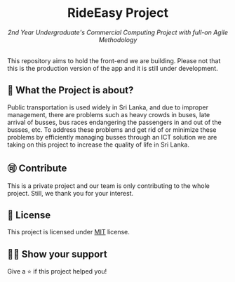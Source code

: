 <h1 align="center">RideEasy Project</h1>
<p align="center"><i>2nd Year Undergraduate's Commercial Computing Project with full-on Agile Methodology</i></p>
<br>
This repository aims to hold the front-end we are building. Please not that this is the production version of the app and it is still under development.
<br>

## 🥇 What the Project is about?

Public transportation is used widely in Sri Lanka, and due to improper management, there are problems such as heavy crowds in buses, late arrival of busses, bus races endangering the passengers in and out of the busses, etc. To address these problems and get rid of or minimize these problems by efficiently managing busses through an ICT solution we are taking on this project to increase the quality of life in Sri Lanka. 


## 🉑 Contribute

This is a private project and our team is only contributing to the whole project. Still, we thank you for your interest.

## :pencil: License

This project is licensed under [MIT](https://opensource.org/licenses/MIT) license.

## :man_astronaut: Show your support

Give a ⭐️ if this project helped you!

